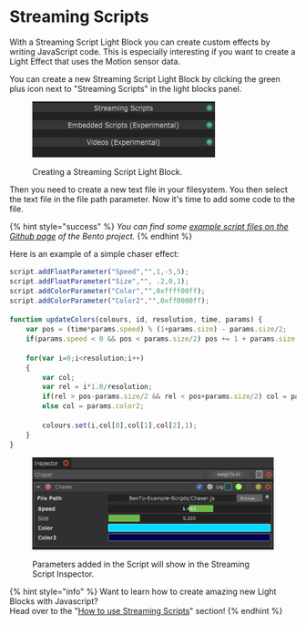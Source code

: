 # Streaming Scripts

With a Streaming Script Light Block you can create custom effects by writing JavaScript code. This is especially interesting if you want to create a Light Effect that uses the Motion sensor data.

You can create a new Streaming Script Light Block by clicking the green plus icon next to "Streaming Scripts" in the light blocks panel.&#x20;

<figure><img src="../../.gitbook/assets/create-streaming-script.gif" alt=""><figcaption><p>Creating a Streaming Script Light Block.</p></figcaption></figure>

Then you need to create a new text file in your filesystem. You then select the text file in the file path parameter. Now it's time to add some code to the file.

{% hint style="success" %}
_You can find some_ [_example script files on the Github page_](https://github.com/benkuper/BenTo) _of the Bento project._
{% endhint %}



Here is an example of a simple chaser effect:

```javascript
script.addFloatParameter("Speed","",1,-5,5);
script.addFloatParameter("Size","", .2,0,1);
script.addColorParameter("Color","",0xffff00ff);
script.addColorParameter("Color2","",0xff0000ff);

function updateColors(colours, id, resolution, time, params) {
	var pos = (time*params.speed) % (1+params.size) - params.size/2;
	if(params.speed < 0 && pos < params.size/2) pos += 1 + params.size;

	for(var i=0;i<resolution;i++)
	{
		var col;
		var rel = i*1.0/resolution;
		if(rel > pos-params.size/2 && rel < pos+params.size/2) col = params.color;
		else col = params.color2;

		colours.set(i,col[0],col[1],col[2],1);	
	}
}
```



<figure><img src="../../.gitbook/assets/streaming-script-parameters.png" alt=""><figcaption><p>Parameters added in the Script will show in the Streaming Script Inspector.</p></figcaption></figure>



{% hint style="info" %}
Want to learn how to create amazing new Light Blocks with Javascript? \
Head over to the "[How to use Streaming Scripts](broken-reference)" section!
{% endhint %}

